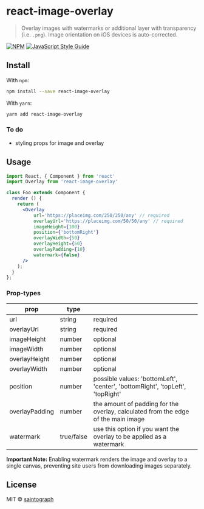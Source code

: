 # react-image-overlay

> Overlay images with watermarks or additional layer with transparency (i.e. `.png`). Image orientation on iOS devices is auto-corrected.

[![NPM](https://img.shields.io/npm/v/react-image-overlay.svg)](https://www.npmjs.com/package/react-image-overlay) [![JavaScript Style Guide](https://img.shields.io/badge/code_style-standard-brightgreen.svg)](https://standardjs.com)

## Install

With `npm`:

```bash
npm install --save react-image-overlay
```

With `yarn`:

```bash
yarn add react-image-overlay
```

### To do
* styling props for image and overlay

## Usage

```jsx
import React, { Component } from 'react'
import Overlay from 'react-image-overlay'

class Foo extends Component {
  render () {
    return (
      <Overlay 
          url='https://placeimg.com/250/250/any' // required
          overlayUrl='https://placeimg.com/50/50/any' // required
          imageHeight={100}
          position={'bottomRight'}
          overlayWidth={50}
          overlayHeight={50}
          overlayPadding={10}
          watermark={false}
      />
    );
  }
};
```

### Prop-types

| prop  |  type |   |
|---|---|---|
| url  | string  | required  |
|  overlayUrl |  string | required  |
| imageHeight  | number  |  optional |
| imageWidth  | number  |  optional |
| overlayHeight  | number  |  optional |
| overlayWidth  | number  |  optional |
| position  | number  |  possible values: 'bottomLeft', 'center', 'bottomRight', 'topLeft', 'topRight' |
| overlayPadding  | number  |  the amount of padding for the overlay, calculated from the edge of the main image |
| watermark  | true/false  |  use this option if you want the overlay to be applied as a watermark |

**Important Note:** Enabling watermark renders the image and overlay to a single canvas, preventing site users from downloading images separately.

## License

MIT © [saintograph](https://github.com/saintograph)
